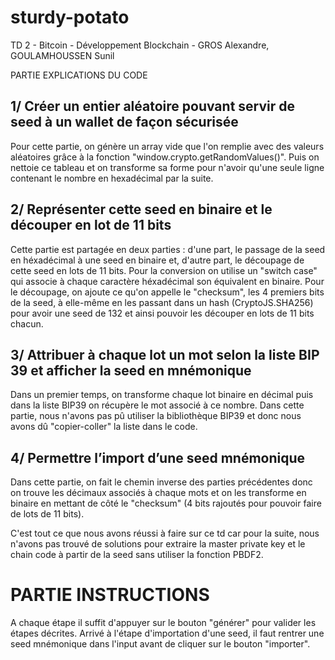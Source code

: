 # sturdy-potato
TD 2 - Bitcoin - Développement Blockchain - GROS Alexandre, GOULAMHOUSSEN Sunil


PARTIE EXPLICATIONS DU CODE


## 1/ Créer un entier aléatoire pouvant servir de seed à un wallet de façon sécurisée

Pour cette partie, on génère un array vide que l'on remplie avec des valeurs aléatoires grâce à la fonction "window.crypto.getRandomValues()".
Puis on nettoie ce tableau et on transforme sa forme pour n'avoir qu'une seule ligne contenant le nombre en hexadécimal par la suite.



## 2/ Représenter cette seed en binaire et le découper en lot de 11 bits

Cette partie est partagée en deux parties : d'une part, le passage de la seed en héxadécimal à une seed en binaire et, d'autre part, le découpage de cette seed en lots de 11 bits.
Pour la conversion on utilise un "switch case" qui associe à chaque caractère héxadécimal son équivalent en binaire.
Pour le découpage, on ajoute ce qu'on appelle le "checksum", les 4 premiers bits de la seed, à elle-même en les passant dans un hash (CryptoJS.SHA256) pour avoir une seed de 132 et ainsi pouvoir les découper en lots de 11 bits chacun.



## 3/ Attribuer à chaque lot un mot selon la liste BIP 39 et afficher la seed en mnémonique

Dans un premier temps, on transforme chaque lot binaire en décimal puis dans la liste BIP39 on récupère le mot associé à ce nombre.
Dans cette partie, nous n'avons pas pû utiliser la bibliothèque BIP39 et donc nous avons dû "copier-coller" la liste dans le code.


## 4/ Permettre l’import d’une seed mnémonique

Dans cette partie, on fait le chemin inverse des parties précédentes donc on trouve les décimaux associés à chaque mots et on les transforme en binaire en mettant de côté le "checksum" (4 bits rajoutés pour pouvoir faire de lots de 11 bits).

C'est tout ce que nous avons réussi à faire sur ce td car pour la suite, nous n'avons pas trouvé de solutions pour extraire la master private key et le chain code à partir de la seed sans utiliser la fonction PBDF2.




# PARTIE INSTRUCTIONS


A chaque étape il suffit d'appuyer sur le bouton "générer" pour valider les étapes décrites.
Arrivé à l'étape d'importation d'une seed, il faut rentrer une seed mnémonique dans l'input avant de cliquer sur le bouton "importer".

